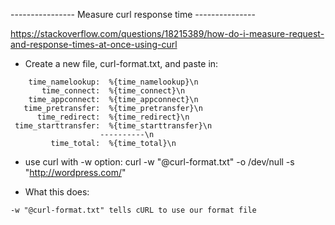 ---------------- Measure curl response time ---------------

https://stackoverflow.com/questions/18215389/how-do-i-measure-request-and-response-times-at-once-using-curl

- Create a new file, curl-format.txt, and paste in:
```
    time_namelookup:  %{time_namelookup}\n
       time_connect:  %{time_connect}\n
    time_appconnect:  %{time_appconnect}\n
   time_pretransfer:  %{time_pretransfer}\n
      time_redirect:  %{time_redirect}\n
 time_starttransfer:  %{time_starttransfer}\n
                    ----------\n
         time_total:  %{time_total}\n
```

- use curl with -w option:
curl -w "@curl-format.txt" -o /dev/null -s "http://wordpress.com/"

- What this does:
```
-w "@curl-format.txt" tells cURL to use our format file